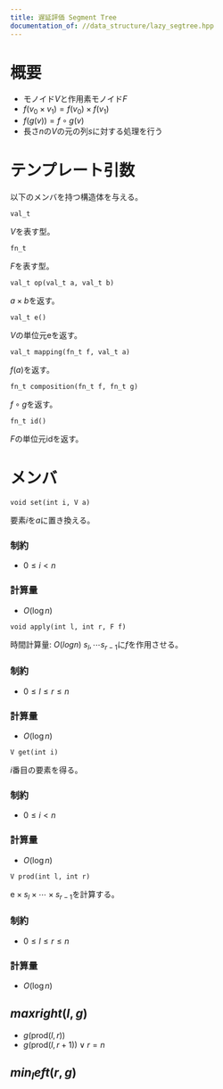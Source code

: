 ```yaml
---
title: 遅延評価 Segment Tree
documentation_of: //data_structure/lazy_segtree.hpp
---
```


# 概要
- モノイド$V$と作用素モノイド$F$
- $f(v_0 \times v_1) = f(v_0) \times f(v_1)$
- $f(g(v)) = f \circ g(v)$
- 長さ$n$の$V$の元の列$s$に対する処理を行う

# テンプレート引数
以下のメンバを持つ構造体を与える。

```
val_t
```
$V$を表す型。

```
fn_t
```
$F$を表す型。

```
val_t op(val_t a, val_t b)
```
$a \times b$を返す。

```
val_t e()
```
$V$の単位元$\mathrm{e}$を返す。

```
val_t mapping(fn_t f, val_t a)
```
$f(a)$を返す。

```
fn_t composition(fn_t f, fn_t g)
```
$f \circ g$を返す。

```
fn_t id()
```
$F$の単位元$\mathrm{id}$を返す。

# メンバ
```
void set(int i, V a)
```
要素$i$を$a$に置き換える。

### 制約
- $0 \leq i < n$

### 計算量
- $O(\log n)$  

```
void apply(int l, int r, F f)
```
時間計算量: $O(log n)$
$s_l, \cdots s_{r-1}$に$f$を作用させる。

### 制約
- $0 \leq l \leq r \leq n$

### 計算量
- $O(\log n)$

```
V get(int i)
```
$i$番目の要素を得る。

### 制約
- $0 \leq i < n$

### 計算量
- $O(\log n)$

```
V prod(int l, int r)
```
$\mathrm{e} \times s_l \times \cdots \times s_{r-1}$を計算する。

### 制約
- $0 \leq l \leq r \leq n$

### 計算量
- $O(\log n)$

## $max right(l, g)$

- $g(\mathrm{prod}(l, r))$
- $g(\mathrm{prod}(l, r + 1)) \lor r = n$

## $min_left(r, g)$